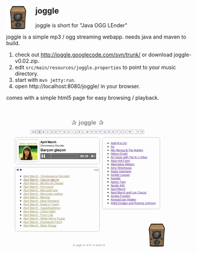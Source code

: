 <img src="src/site/resources/images/audio.png" style="float:left; margin-right: .7em"/> joggle
-----------------------------------------------

joggle is short for "Java OGG LEnder"

joggle is a simple mp3 / ogg streaming webapp. needs java and maven to build.

1. check out http://joggle.googlecode.com/svn/trunk/ or download joggle-v0.02.zip.
2. edit ``src/main/resources/joggle.properties`` to point to your music directory.
3. start with ``mvn jetty:run``.
4. open http://localhost:8080/joggle/ in your browser.

comes with a simple html5 page for easy browsing / playback.

&#160;

![joggle](src/site/resources/images/joggle.small.png)
